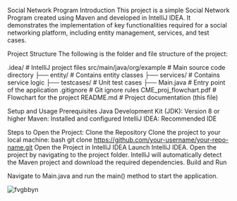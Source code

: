 Social Network Program
Introduction
This project is a simple Social Network Program created using Maven and developed in IntelliJ IDEA. It demonstrates the implementation of key functionalities required for a social networking platform, including entity management, services, and test cases.

Project Structure
The following is the folder and file structure of the project:

.idea/                     # IntelliJ project files
src/main/java/org/example  # Main source code directory
  ├── entity/              # Contains entity classes
  ├── services/            # Contains service logic
  ├── testcases/           # Unit test cases
  ├── Main.java            # Entry point of the application
.gitignore                 # Git ignore rules
CME_proj_flowchart.pdf     # Flowchart for the project
README.md                  # Project documentation (this file)

Setup and Usage
Prerequisites
Java Development Kit (JDK): Version 8 or higher
Maven: Installed and configured
IntelliJ IDEA: Recommended IDE


Steps to Open the Project:
Clone the Repository
Clone the project to your local machine:
bash
git clone https://github.com/your-username/your-repo-name.git
Open the Project in IntelliJ IDEA
Launch IntelliJ IDEA.
Open the project by navigating to the project folder.
IntelliJ will automatically detect the Maven project and download the required dependencies.
Build and Run

Navigate to Main.java and run the main() method to start the application.

![fvgbbyn](https://github.com/user-attachments/assets/8cf608d6-eea8-41fc-8a4b-f2564a326aa8)

